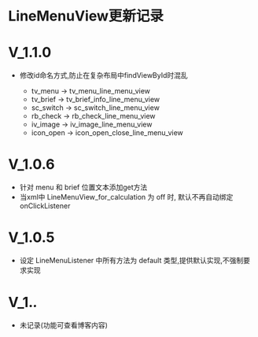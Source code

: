 # LineMenuView更新记录

# V_1.1.0

 * 修改id命名方式,防止在复杂布局中findViewById时混乱
 
    * tv_menu -> tv_menu_line_menu_view
    * tv_brief -> tv_brief_info_line_menu_view  
    * sc_switch -> sc_switch_line_menu_view
    * rb_check -> rb_check_line_menu_view
    * iv_image -> iv_image_line_menu_view
    * icon_open -> icon_open_close_line_menu_view
 
# V_1.0.6

 * 针对 menu 和 brief 位置文本添加get方法
 * 当xml中 LineMenuView_for_calculation 为 off 时, 默认不再自动绑定 onClickListener
 
# V_1.0.5
 
 * 设定 LineMenuListener 中所有方法为 default 类型,提供默认实现,不强制要求实现
 
# V_1.*.*

 * 未记录(功能可查看博客内容)